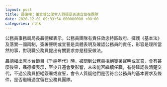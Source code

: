 ```yaml
---
layout: post
title: 聶德權：拒宣誓公僕令人質疑是否適宜留在團隊
date: 2020-12-01 09:33:54.000000000 +08:00
categories: rthk
---
```


公務員事務局局長聶德權表示，公務員團隊有責任效忠特區政府、擁護《基本法》及落實一國兩制，簽署聲明或宣誓是具體表明及確認公務員的責任，形容是理所當然的事，對現職公務員提出有關要求亦是穩妥做法。

聶德權出席本台節目《千禧年代》時，被問到公務員拒絕簽署聲明或宣誓，會有甚麼後果，聶德權表示，至少升遷會受影響，未來能否繼續任職，有待確認後清楚交代，不過公務員拒絕簽署或宣誓，會令人質疑他們是否符合公務員的基本要求及條件，是否繼續適宜留在公務員團隊。
